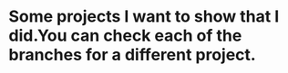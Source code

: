 # Some projects I want to show that I did.You can check each of the branches for a different project.
